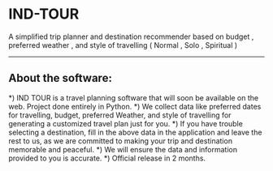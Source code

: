 # IND-TOUR
A simplified trip planner and destination recommender based on budget , preferred weather , and style of travelling ( Normal , Solo , Spiritual )


-------------------------
About the software:
-------------------------

*) IND TOUR is a travel planning software that will soon be available on the web. Project done entirely in Python.
*) We collect data like preferred dates for travelling, budget, preferred Weather, and style of travelling for generating a customized travel plan just for you.
*) If you have trouble selecting a destination, fill in the above data in the application and leave the rest to us, as we are committed to making your trip and           destination memorable and peaceful.
*) We will ensure the data and information provided to you is accurate.
*) Official release in 2 months.



